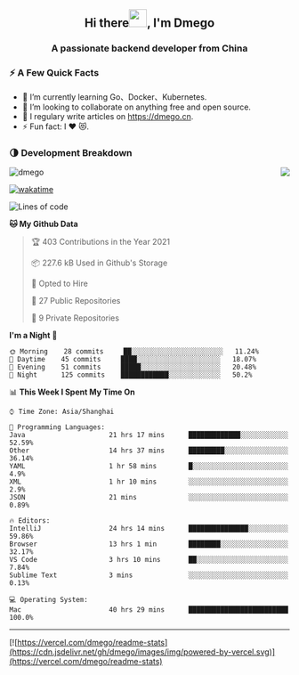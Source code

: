 <h2 align="center">Hi there<img src="https://cdn.jsdelivr.net/gh/dmego/images/img/Hi.gif" height="32" />, I'm Dmego </h2>
<h3 align="center">A passionate backend developer from China</h3>

### ⚡️ A Few Quick Facts

<ul>
    <li> 🌱 I’m currently learning Go、Docker、Kubernetes.</li>
    <li> 👯 I’m looking to collaborate on anything free and open source.</li>
    <li> 📝 I regulary write articles on <a href="https://dmego.cn">https://dmego.cn</a>.</li>
    <li> ⚡ Fun fact: I ❤️ 😻.</li>
</ul>

### 🌗 Development Breakdown

<img src="https://komarev.com/ghpvc/?username=dmego" alt="dmego" />

<img align="right" src="https://readme-stats-dmego.vercel.app/api?username=dmego&show_icons=true&icon_color=1573B3&hide_title=true&text_color=718096&bg_color=00000000&hide_border=true"/>

[![wakatime](https://wakatime.com/badge/user/d60a93cb-3bd3-4d85-a9a8-8f81e41616d8.svg)](https://wakatime.com/@d60a93cb-3bd3-4d85-a9a8-8f81e41616d8)

<!--START_SECTION:waka-->
![Lines of code](https://img.shields.io/badge/From%20Hello%20World%20I%27ve%20Written-247446%20lines%20of%20code-blue)

**🐱 My Github Data** 

> 🏆 403 Contributions in the Year 2021
 > 
> 📦 227.6 kB Used in Github's Storage 
 > 
> 💼 Opted to Hire
 > 
> 📜 27 Public Repositories 
 > 
> 🔑 9 Private Repositories  
 > 
**I'm a Night 🦉** 

```text
🌞 Morning    28 commits     ██░░░░░░░░░░░░░░░░░░░░░░░   11.24% 
🌆 Daytime    45 commits     ████░░░░░░░░░░░░░░░░░░░░░   18.07% 
🌃 Evening    51 commits     █████░░░░░░░░░░░░░░░░░░░░   20.48% 
🌙 Night      125 commits    ████████████░░░░░░░░░░░░░   50.2%

```


📊 **This Week I Spent My Time On** 

```text
⌚︎ Time Zone: Asia/Shanghai

💬 Programming Languages: 
Java                     21 hrs 17 mins      █████████████░░░░░░░░░░░░   52.59% 
Other                    14 hrs 37 mins      █████████░░░░░░░░░░░░░░░░   36.14% 
YAML                     1 hr 58 mins        █░░░░░░░░░░░░░░░░░░░░░░░░   4.9% 
XML                      1 hr 10 mins        ░░░░░░░░░░░░░░░░░░░░░░░░░   2.9% 
JSON                     21 mins             ░░░░░░░░░░░░░░░░░░░░░░░░░   0.89%

🔥 Editors: 
IntelliJ                 24 hrs 14 mins      ███████████████░░░░░░░░░░   59.86% 
Browser                  13 hrs 1 min        ████████░░░░░░░░░░░░░░░░░   32.17% 
VS Code                  3 hrs 10 mins       ██░░░░░░░░░░░░░░░░░░░░░░░   7.84% 
Sublime Text             3 mins              ░░░░░░░░░░░░░░░░░░░░░░░░░   0.13%

💻 Operating System: 
Mac                      40 hrs 29 mins      █████████████████████████   100.0%

```


<!--END_SECTION:waka-->

---

[![https://vercel.com/dmego/readme-stats](https://cdn.jsdelivr.net/gh/dmego/images/img/powered-by-vercel.svg)](https://vercel.com/dmego/readme-stats)

